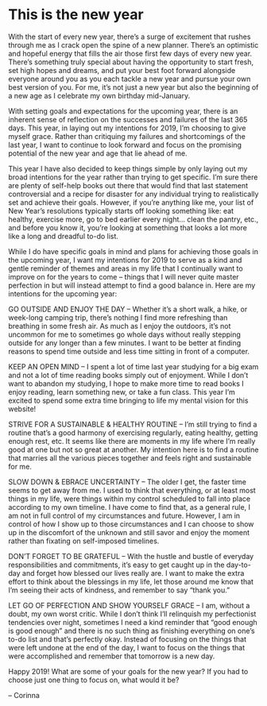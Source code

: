 
[^url]: new-year-2019

# This is the new year

With the start of every new year, there’s a surge of excitement that rushes through me as I crack open the spine of a new planner. There’s an optimistic and hopeful energy that fills the air those first few days of every new year. There’s something truly special about having the opportunity to start fresh, set high hopes and dreams, and put your best foot forward alongside everyone around you as you each tackle a new year and pursue your own best version of you. For me, it’s not just a new year but also the beginning of a new age as I celebrate my own birthday mid-January.

With setting goals and expectations for the upcoming year, there is an inherent sense of reflection on the successes and failures of the last 365 days. This year, in laying out my intentions for 2019, I’m choosing to give myself grace. Rather than critiquing my failures and shortcomings of the last year, I want to continue to look forward and focus on the promising potential of the new year and age that lie ahead of me.

This year I have also decided to keep things simple by only laying out my broad intentions for the year rather than trying to get specific. I’m sure there are plenty of self-help books out there that would find that last statement controversial and a recipe for disaster for any individual trying to realistically set and achieve their goals. However, if you’re anything like me, your list of New Year’s resolutions typically starts off looking something like: eat healthy, exercise more, go to bed earlier every night… clean the pantry, etc., and before you know it, you’re looking at something that looks a lot more like a long and dreadful to-do list.

While I do have specific goals in mind and plans for achieving those goals in the upcoming year, I want my intentions for 2019 to serve as a kind and gentle reminder of themes and areas in my life that I continually want to improve on for the years to come – things that I will never quite master perfection in but will instead attempt to find a good balance in. Here are my intentions for the upcoming year:

GO OUTSIDE AND ENJOY THE DAY – Whether it’s a short walk, a hike, or week-long camping trip, there’s nothing I find more refreshing than breathing in some fresh air. As much as I enjoy the outdoors, it’s not uncommon for me to sometimes go whole days without really stepping outside for any longer than a few minutes. I want to be better at finding reasons to spend time outside and less time sitting in front of a computer.

KEEP AN OPEN MIND – I spent a lot of time last year studying for a big exam and not a lot of time reading books simply out of enjoyment. While I don’t want to abandon my studying, I hope to make more time to read books I enjoy reading, learn something new, or take a fun class. This year I’m excited to spend some extra time bringing to life my mental vision for this website!

STRIVE FOR A SUSTAINABLE & HEALTHY ROUTINE – I’m still trying to find a routine that’s a good harmony of exercising regularly, eating healthy, getting enough rest, etc. It seems like there are moments in my life where I’m really good at one but not so great at another. My intention here is to find a routine that marries all the various pieces together and feels right and sustainable for me.

SLOW DOWN & EBRACE UNCERTAINTY – The older I get, the faster time seems to get away from me. I used to think that everything, or at least most things in my life, were things within my control scheduled to fall into place according to my own timeline. I have come to find that, as a general rule, I am not in full control of my circumstances and future. However, I am in control of how I show up to those circumstances and I can choose to show up in the discomfort of the unknown and still savor and enjoy the moment rather than fixating on self-imposed timelines.

DON’T FORGET TO BE GRATEFUL – With the hustle and bustle of everyday responsibilities and commitments, it’s easy to get caught up in the day-to-day and forget how blessed our lives really are. I want to make the extra effort to think about the blessings in my life, let those around me know that I’m seeing their acts of kindness, and remember to say “thank you.”

LET GO OF PERFECTION AND SHOW YOURSELF GRACE – I am, without a doubt, my own worst critic. While I don’t think I’ll relinquish my perfectionist tendencies over night, sometimes I need a kind reminder that “good enough is good enough” and there is no such thing as finishing everything on one’s to-do list and that’s perfectly okay. Instead of focusing on the things that were left undone at the end of the day, I want to focus on the things that were accomplished and remember that tomorrow is a new day.

Happy 2019! What are some of your goals for the new year? If you had to choose just one thing to focus on, what would it be?

 – Corinna